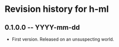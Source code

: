 # Revision history for h-ml

## 0.1.0.0 -- YYYY-mm-dd

* First version. Released on an unsuspecting world.
